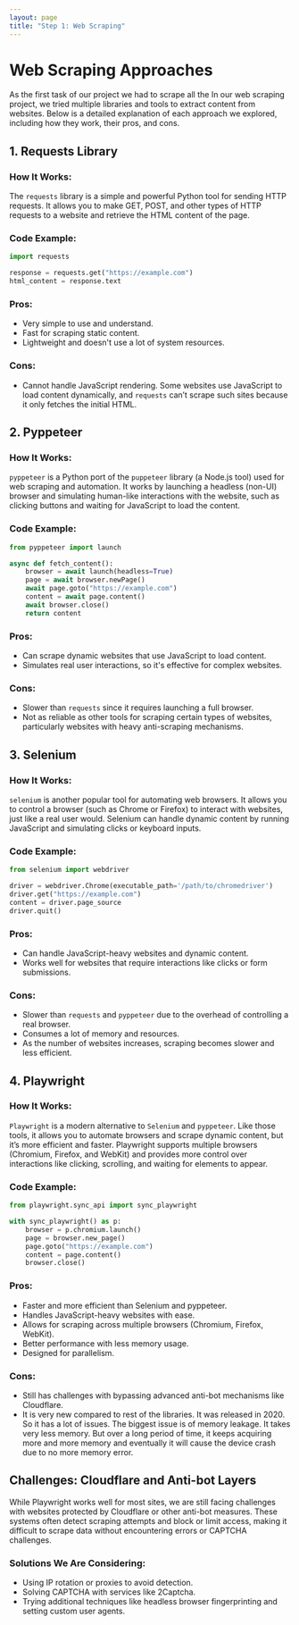 ```yaml
---
layout: page
title: "Step 1: Web Scraping"
---
```


# Web Scraping Approaches 

As the first task of our project we had to scrape all the 
In our web scraping project, we tried multiple libraries and tools to extract content from websites. Below is a detailed explanation of each approach we explored, including how they work, their pros, and cons.

## 1. Requests Library

### How It Works:
The `requests` library is a simple and powerful Python tool for sending HTTP requests. It allows you to make GET, POST, and other types of HTTP requests to a website and retrieve the HTML content of the page.

### Code Example:
```python
import requests

response = requests.get("https://example.com")
html_content = response.text
```

### Pros:
- Very simple to use and understand.
- Fast for scraping static content.
- Lightweight and doesn't use a lot of system resources.

### Cons:
- Cannot handle JavaScript rendering. Some websites use JavaScript to load content dynamically, and `requests` can’t scrape such sites because it only fetches the initial HTML.

## 2. Pyppeteer

### How It Works:
`pyppeteer` is a Python port of the `puppeteer` library (a Node.js tool) used for web scraping and automation. It works by launching a headless (non-UI) browser and simulating human-like interactions with the website, such as clicking buttons and waiting for JavaScript to load the content.

### Code Example:
```python
from pyppeteer import launch

async def fetch_content():
    browser = await launch(headless=True)
    page = await browser.newPage()
    await page.goto("https://example.com")
    content = await page.content()
    await browser.close()
    return content
```

### Pros:
- Can scrape dynamic websites that use JavaScript to load content.
- Simulates real user interactions, so it's effective for complex websites.

### Cons:
- Slower than `requests` since it requires launching a full browser.
- Not as reliable as other tools for scraping certain types of websites, particularly websites with heavy anti-scraping mechanisms.

## 3. Selenium

### How It Works:
`selenium` is another popular tool for automating web browsers. It allows you to control a browser (such as Chrome or Firefox) to interact with websites, just like a real user would. Selenium can handle dynamic content by running JavaScript and simulating clicks or keyboard inputs.

### Code Example:
```python
from selenium import webdriver

driver = webdriver.Chrome(executable_path='/path/to/chromedriver')
driver.get("https://example.com")
content = driver.page_source
driver.quit()
```

### Pros:
- Can handle JavaScript-heavy websites and dynamic content.
- Works well for websites that require interactions like clicks or form submissions.

### Cons:
- Slower than `requests` and `pyppeteer` due to the overhead of controlling a real browser.
- Consumes a lot of memory and resources.
- As the number of websites increases, scraping becomes slower and less efficient.

## 4. Playwright

### How It Works:
`Playwright` is a modern alternative to `Selenium` and `pyppeteer`. Like those tools, it allows you to automate browsers and scrape dynamic content, but it’s more efficient and faster. Playwright supports multiple browsers (Chromium, Firefox, and WebKit) and provides more control over interactions like clicking, scrolling, and waiting for elements to appear.

### Code Example:
```python
from playwright.sync_api import sync_playwright

with sync_playwright() as p:
    browser = p.chromium.launch()
    page = browser.new_page()
    page.goto("https://example.com")
    content = page.content()
    browser.close()
```

### Pros:
- Faster and more efficient than Selenium and pyppeteer.
- Handles JavaScript-heavy websites with ease.
- Allows for scraping across multiple browsers (Chromium, Firefox, WebKit).
- Better performance with less memory usage.
- Designed for parallelism.

### Cons:
- Still has challenges with bypassing advanced anti-bot mechanisms like Cloudflare.
- It is very new compared to rest of the libraries. It was released in 2020. So it has a lot of issues. The biggest issue is of memory leakage. It takes very less memory. But over a long period of time, it keeps acquiring more and more memory and eventually it will cause the device crash due to no more memory error.

## Challenges: Cloudflare and Anti-bot Layers

While Playwright works well for most sites, we are still facing challenges with websites protected by Cloudflare or other anti-bot measures. These systems often detect scraping attempts and block or limit access, making it difficult to scrape data without encountering errors or CAPTCHA challenges.

### Solutions We Are Considering:
- Using IP rotation or proxies to avoid detection.
- Solving CAPTCHA with services like 2Captcha.
- Trying additional techniques like headless browser fingerprinting and setting custom user agents.

